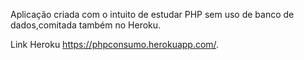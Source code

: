 Aplicação criada com o intuito de estudar PHP 
sem uso de banco de dados,comitada também no Heroku.

Link Heroku https://phpconsumo.herokuapp.com/.

